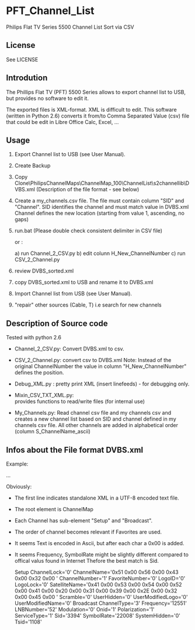 # PFT_Channel_List
Philips Flat TV Series 5500 Channel List Sort via CSV 

License
------------------------------------------------------------------------------
See LICENSE

Introdution
------------------------------------------------------------------------------
The Phillips Flat TV (PFT) 5500 Series allows to export channel list to 
USB, but provides no software to edit it. 

The exported files is XML-format. XML is difficult to edit. This software 
(written in Python 2.6) converts it from/to Comma Separated Value (csv) file 
that could be edit in Libre Office Calc, Excel, ...

Usage
------------------------------------------------------------------------------
1) Export Channel list to USB (see User Manual).
2) Create Backup
3) Copy 
   Clone\PhilipsChannelMaps\ChannelMap_100\ChannelList\s2channellib\DVBS.xml
   (Description of the file format - see below)
4) Create a my_channels.csv file. 
   The file must contain column "SID" and "Channel". 
   SID identifies the channel and must match value in DVBS.xml
   Channel defines the new location (starting from value 1, ascending, no gaps)
5) run.bat (Please double check consistent delimiter in CSV file) 
   
   or : 
   
   a) run Channel_2_CSV.py
   b) edit colunn H_New_ChannelNumber 
   c) run CSV_2_Channel.py

6) review DVBS_sorted.xml
7) copy DVBS_sorted.xml to USB and rename it to DVBS.xml
8) Import Channel list from USB (see User Manual).
9) "repair" other sources (Cable, T) i.e search for new channels


Description of Source code 
------------------------------------------------------------------------------
Tested with python 2.6

* Channel_2_CSV.py: 
  Convert DVBS.xml to csv.
  
* CSV_2_Channel.py: 
  convert csv to DVBS.xml
  Note: Instead of the original ChannelNumber the value in 
  column "H_New_ChannelNumber" defines the position. 

* Debug_XML.py  :
  pretty print XML (insert linefeeds) - for debugging only.

* Mixin_CSV_TXT_XML.py:  
  provides functions to read/write files (for internal use)

* My_Channels.py:
  Read channel csv file and my channels csv and creates a new channel list
  based on SID and channel defined in my channels csv file. All other channels 
  are added in alphabetical order (column S_ChannelName_ascii)

Infos about the File format DVBS.xml
------------------------------------------------------------------------------

Example: 

<?xml version="1.0" encoding="utf-8"?>
<ChannelMap>
	<Channel>
		<Setup SatelliteName="0x41 0x00 0x53 0x00 0x54 0x00 0x52 0x00 0x41 0x00 0x20 0x00 0x31 0x00 0x39 0x00 0x2E 0x00 0x32 0x00 0x45 0x00 0x20 0x00 0x31 0x00 0x39 0x00 0x2E 0x00 0x32 0x00 0xC2 0x00 0xB0 0x00 0x45 0x00 " ChannelNumber="1" ChannelName="" ChannelLock="0" UserModifiedName="0" LogoID="0" UserModifiedLogo="0" LogoLock="0" UserHidden="0" FavoriteNumber="0" Scramble="0"></Setup>
		<Broadcast ChannelType="3" Onid="1" Tsid="1058" Sid="30122" Frequency="10847" Modulation="0" ServiceType="1" SymbolRate="22008" LNBNumber="52" Polarization="1" SystemHidden="0"></Broadcast>
	</Channel>
...
	</Channel>
</ChannelMap>

Obviously:

* The first line indicates standalone XML in a UTF-8 encoded text file.
* The root element is ChannelMap
* Each Channel has sub-element "Setup" and "Broadcast".
* The order of channel becomes relevant if Favorites are used. 
* It seems Text is encoded in Ascii, but after each char a 0x00 is added.
* It seems Frequency, SymbolRate might be slightly different compared to offical valus found in Internet
  Thefore the best match is Sid. 

    Setup
     ChannelLock='0'
     ChannelName='0x51 0x00 0x56 0x00 0x43 0x00 0x32 0x00 '
     ChannelNumber='1'
     FavoriteNumber='0'
     LogoID='0'
     LogoLock='0'
     SatelliteName='0x41 0x00 0x53 0x00 0x54 0x00 0x52 0x00 0x41 0x00 0x20 0x00 0x31 0x00 0x39 0x00 0x2E 0x00 0x32 0x00 0x45 0x00 '
     Scramble='0'
     UserHidden='0'
     UserModifiedLogo='0'
     UserModifiedName='0'
    Broadcast
     ChannelType='3'
     Frequency='12551'
     LNBNumber='52'
     Modulation='0'
     Onid='1'
     Polarization='1'
     ServiceType='1'
     Sid='3394'
     SymbolRate='22008'
     SystemHidden='0'
     Tsid='1108'


